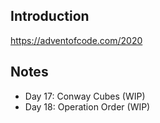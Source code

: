 ## Introduction

https://adventofcode.com/2020


## Notes

* Day 17: Conway Cubes (WIP)
* Day 18: Operation Order (WIP)
